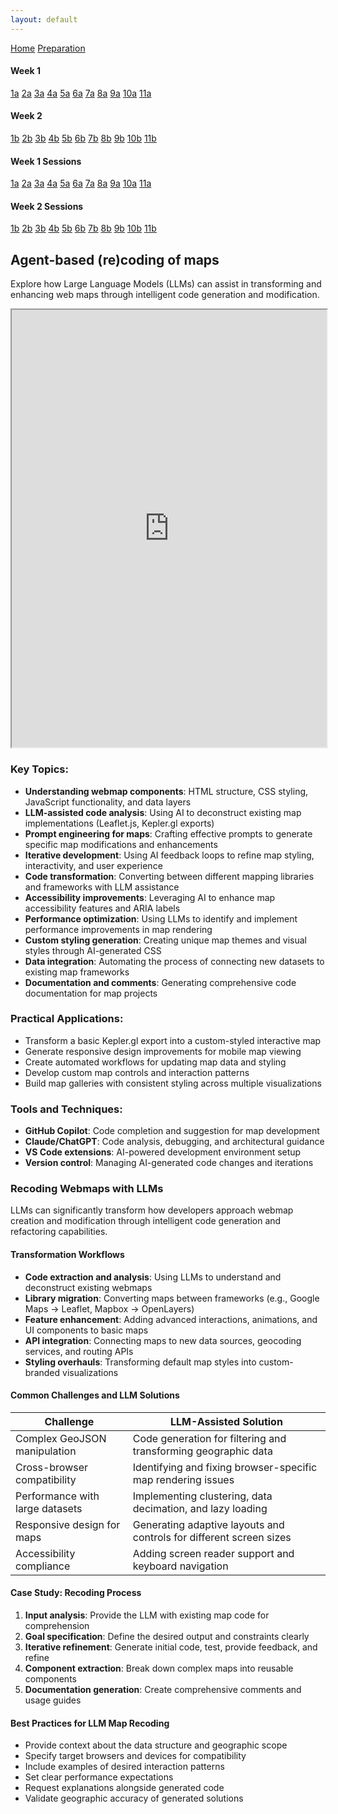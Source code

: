 ```yaml
---
layout: default
---
```


<a name="top"></a>

<div class="session-nav-sidebar">
  <a href="./index.html" class="session-nav-home">Home</a>
  <a href="./workshop-prep.html" class="session-nav-prep">Preparation</a>
  
  <div class="session-nav-week">
    <h4>Week 1</h4>
    <a href="./index.html#1a-introduction-to-spatial-humanities" class="session-nav-button">1a</a>
    <a href="./index.html#2a-modeling-spatial-data-for-the-humanities" class="session-nav-button">2a</a>
    <a href="./index.html#3a-critical-review-of-projects" class="session-nav-button">3a</a>
    <a href="./index.html#4a-semantic-annotation-with-recogito-and-visualizing-spatial-data-with-kepler" class="session-nav-button">4a</a>
    <a href="./index.html#5a-github-github-desktop-markdown-and-github-pages" class="session-nav-button">5a</a>
    <a href="./index.html#6a-github-github-desktop-markdown-and-github-pages-continued" class="session-nav-button">6a</a>
    <a href="./index.html#7a-map-visualization" class="session-nav-button">7a</a>
    <a href="./index.html#8a-intro-to-qgis" class="session-nav-button">8a</a>
    <a href="./index.html#9a-intro-to-qgis-continued" class="session-nav-button">9a</a>
    <a href="./index.html#10a-visit-to-bibliothèque-détude-et-de-conservation" class="session-nav-button">10a</a>
    <a href="./index.html#11a-agent-based-recoding-of-maps" class="session-nav-button">11a</a>
  </div>
  
  <div class="session-nav-week">
    <h4>Week 2</h4>
    <a href="./index.html#1b-xxxx" class="session-nav-button">1b</a>
    <a href="./index.html#2b-xxxx" class="session-nav-button">2b</a>
    <a href="./index.html#3b-xxxx" class="session-nav-button">3b</a>
    <a href="./index.html#4b-xxx" class="session-nav-button">4b</a>
    <a href="./index.html#5b-xxxx" class="session-nav-button">5b</a>
    <a href="./index.html#6b-xxxx" class="session-nav-button">6b</a>
    <a href="./index.html#7b-xxxx" class="session-nav-button">7b</a>
    <a href="./index.html#8b" class="session-nav-button">8b</a>
    <a href="./index.html#9b-xxxx" class="session-nav-button">9b</a>
    <a href="./index.html#10b-xxxx" class="session-nav-button">10b</a>
    <a href="./index.html#11b-xxxx" class="session-nav-button">11b</a>
  </div>
</div>

<div class="session-nav-mobile">
  <div class="session-nav-mobile-week">
    <h4>Week 1 Sessions</h4>
    <div class="session-nav-mobile-buttons">
      <a href="./index.html#1a-introduction-to-spatial-humanities" class="session-nav-mobile-button">1a</a>
      <a href="./index.html#2a-modeling-spatial-data-for-the-humanities" class="session-nav-mobile-button">2a</a>
      <a href="./index.html#3a-critical-review-of-projects" class="session-nav-mobile-button">3a</a>
      <a href="./index.html#4a-semantic-annotation-with-recogito-and-visualizing-spatial-data-with-kepler" class="session-nav-mobile-button">4a</a>
      <a href="./index.html#5a-github-github-desktop-markdown-and-github-pages" class="session-nav-mobile-button">5a</a>
      <a href="./index.html#6a-github-github-desktop-markdown-and-github-pages-continued" class="session-nav-mobile-button">6a</a>
      <a href="./index.html#7a-map-visualization" class="session-nav-mobile-button">7a</a>
      <a href="./index.html#8a-intro-to-qgis" class="session-nav-mobile-button">8a</a>
      <a href="./index.html#9a-intro-to-qgis-continued" class="session-nav-mobile-button">9a</a>
      <a href="./index.html#10a-visit-to-bibliothèque-détude-et-de-conservation" class="session-nav-mobile-button">10a</a>
      <a href="./index.html#11a-agent-based-recoding-of-maps" class="session-nav-mobile-button">11a</a>
    </div>
  </div>
  
  <div class="session-nav-mobile-week">
    <h4>Week 2 Sessions</h4>
    <div class="session-nav-mobile-buttons">
      <a href="./index.html#1b-xxxx" class="session-nav-mobile-button">1b</a>
      <a href="./index.html#2b-xxxx" class="session-nav-mobile-button">2b</a>
      <a href="./index.html#3b-xxxx" class="session-nav-mobile-button">3b</a>
      <a href="./index.html#4b-xxx" class="session-nav-mobile-button">4b</a>
      <a href="./index.html#5b-xxxx" class="session-nav-mobile-button">5b</a>
      <a href="./index.html#6b-xxxx" class="session-nav-mobile-button">6b</a>
      <a href="./index.html#7b-xxxx" class="session-nav-mobile-button">7b</a>
      <a href="./index.html#8b" class="session-nav-mobile-button">8b</a>
      <a href="./index.html#9b-xxxx" class="session-nav-mobile-button">9b</a>
      <a href="./index.html#10b-xxxx" class="session-nav-mobile-button">10b</a>
      <a href="./index.html#11b-xxxx" class="session-nav-mobile-button">11b</a>
    </div>
  </div>
</div>

## Agent-based (re)coding of maps

Explore how Large Language Models (LLMs) can assist in transforming and enhancing web maps through intelligent code generation and modification.

<iframe src="https://djwrisley.github.io/HDME/camels_map/#6/27.186/52.262" width="100%" height="700"></iframe> 

### Key Topics:

- **Understanding webmap components**: HTML structure, CSS styling, JavaScript functionality, and data layers
- **LLM-assisted code analysis**: Using AI to deconstruct existing map implementations (Leaflet.js, Kepler.gl exports)
- **Prompt engineering for maps**: Crafting effective prompts to generate specific map modifications and enhancements
- **Iterative development**: Using AI feedback loops to refine map styling, interactivity, and user experience
- **Code transformation**: Converting between different mapping libraries and frameworks with LLM assistance
- **Accessibility improvements**: Leveraging AI to enhance map accessibility features and ARIA labels
- **Performance optimization**: Using LLMs to identify and implement performance improvements in map rendering
- **Custom styling generation**: Creating unique map themes and visual styles through AI-generated CSS
- **Data integration**: Automating the process of connecting new datasets to existing map frameworks
- **Documentation and comments**: Generating comprehensive code documentation for map projects

### Practical Applications:

- Transform a basic Kepler.gl export into a custom-styled interactive map
- Generate responsive design improvements for mobile map viewing
- Create automated workflows for updating map data and styling
- Develop custom map controls and interaction patterns
- Build map galleries with consistent styling across multiple visualizations

### Tools and Techniques:

- **GitHub Copilot**: Code completion and suggestion for map development
- **Claude/ChatGPT**: Code analysis, debugging, and architectural guidance
- **VS Code extensions**: AI-powered development environment setup
- **Version control**: Managing AI-generated code changes and iterations

### Recoding Webmaps with LLMs

LLMs can significantly transform how developers approach webmap creation and modification through intelligent code generation and refactoring capabilities.

#### Transformation Workflows

- **Code extraction and analysis**: Using LLMs to understand and deconstruct existing webmaps
- **Library migration**: Converting maps between frameworks (e.g., Google Maps → Leaflet, Mapbox → OpenLayers)
- **Feature enhancement**: Adding advanced interactions, animations, and UI components to basic maps
- **API integration**: Connecting maps to new data sources, geocoding services, and routing APIs
- **Styling overhauls**: Transforming default map styles into custom-branded visualizations

#### Common Challenges and LLM Solutions

| Challenge | LLM-Assisted Solution |
|-----------|------------------------|
| Complex GeoJSON manipulation | Code generation for filtering and transforming geographic data |
| Cross-browser compatibility | Identifying and fixing browser-specific map rendering issues |
| Performance with large datasets | Implementing clustering, data decimation, and lazy loading |
| Responsive design for maps | Generating adaptive layouts and controls for different screen sizes |
| Accessibility compliance | Adding screen reader support and keyboard navigation |

#### Case Study: Recoding Process

1. **Input analysis**: Provide the LLM with existing map code for comprehension
2. **Goal specification**: Define the desired output and constraints clearly
3. **Iterative refinement**: Generate initial code, test, provide feedback, and refine
4. **Component extraction**: Break down complex maps into reusable components
5. **Documentation generation**: Create comprehensive comments and usage guides

#### Best Practices for LLM Map Recoding

- Provide context about the data structure and geographic scope
- Specify target browsers and devices for compatibility
- Include examples of desired interaction patterns
- Set clear performance expectations
- Request explanations alongside generated code
- Validate geographic accuracy of generated solutions
